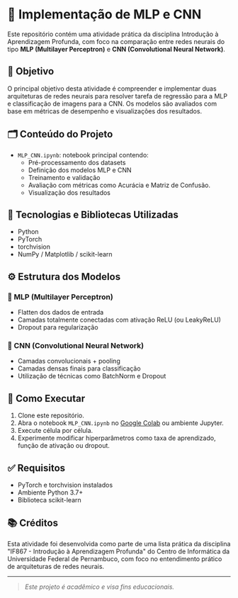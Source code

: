 # 🧠 Implementação de MLP e CNN 

Este repositório contém uma atividade prática da disciplina Introdução à Aprendizagem Profunda, com foco na comparação entre redes neurais do tipo **MLP (Multilayer Perceptron)** e **CNN (Convolutional Neural Network)**.

## 🎯 Objetivo

O principal objetivo desta atividade é compreender e implementar duas arquiteturas de redes neurais para resolver tarefa de regressão para a MLP e classificação de imagens para a CNN. Os modelos são avaliados com base em métricas de desempenho e visualizações dos resultados.

## 🗂 Conteúdo do Projeto

- `MLP_CNN.ipynb`: notebook principal contendo:
  - Pré-processamento dos datasets
  - Definição dos modelos MLP e CNN
  - Treinamento e validação
  - Avaliação com métricas como Acurácia e Matriz de Confusão.
  - Visualização dos resultados

## 🧪 Tecnologias e Bibliotecas Utilizadas

- Python
- PyTorch
- torchvision
- NumPy / Matplotlib / scikit-learn

## ⚙️ Estrutura dos Modelos

### 🔹 MLP (Multilayer Perceptron)
- Flatten dos dados de entrada
- Camadas totalmente conectadas com ativação ReLU (ou LeakyReLU)
- Dropout para regularização

### 🔸 CNN (Convolutional Neural Network)
- Camadas convolucionais + pooling
- Camadas densas finais para classificação
- Utilização de técnicas como BatchNorm e Dropout


## 🚀 Como Executar

1. Clone este repositório.
2. Abra o notebook `MLP_CNN.ipynb` no [Google Colab](https://colab.research.google.com/) ou ambiente Jupyter.
3. Execute célula por célula.
4. Experimente modificar hiperparâmetros como taxa de aprendizado, função de ativação ou dropout.

## ✅ Requisitos

- PyTorch e torchvision instalados
- Ambiente Python 3.7+
- Biblioteca scikit-learn

## 📚 Créditos

Esta atividade foi desenvolvida como parte de uma lista prática da disciplina "IF867 - Introdução à Aprendizagem Profunda" do Centro de Informática da Universidade Federal de Pernambuco, com foco no entendimento prático de arquiteturas de redes neurais.

---

> *Este projeto é acadêmico e visa fins educacionais.*

